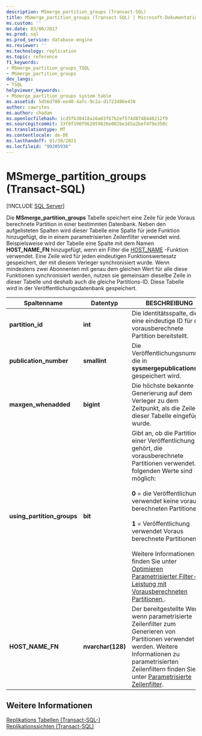```yaml
---
description: MSmerge_partition_groups (Transact-SQL)
title: MSmerge_partition_groups (Transact-SQL) | Microsoft-Dokumentation
ms.custom: ''
ms.date: 03/06/2017
ms.prod: sql
ms.prod_service: database-engine
ms.reviewer: ''
ms.technology: replication
ms.topic: reference
f1_keywords:
- MSmerge_partition_groups_TSQL
- MSmerge_partition_groups
dev_langs:
- TSQL
helpviewer_keywords:
- MSmerge_partition_groups system table
ms.assetid: 5d56d780-ee40-4afc-9c2a-d1723d86e430
author: cawrites
ms.author: chadam
ms.openlocfilehash: 1cd5fb30418a16a03f67b2ef574d8748448212f9
ms.sourcegitcommit: 33f0f190f962059826e002be165a2bef4f9e350c
ms.translationtype: MT
ms.contentlocale: de-DE
ms.lasthandoff: 01/30/2021
ms.locfileid: "99205936"
---
```

# <a name="msmerge_partition_groups-transact-sql"></a>MSmerge_partition_groups (Transact-SQL)
[!INCLUDE [SQL Server](../../includes/applies-to-version/sqlserver.md)]

  Die **MSmerge_partition_groups** Tabelle speichert eine Zeile für jede Voraus berechnete Partition in einer bestimmten Datenbank. Neben den aufgelisteten Spalten wird dieser Tabelle eine Spalte für jede Funktion hinzugefügt, die in einem parametrisierten Zeilenfilter verwendet wird. Beispielsweise wird der Tabelle eine Spalte mit dem Namen **HOST_NAME_FN** hinzugefügt, wenn ein Filter die [HOST_NAME](../../t-sql/functions/host-name-transact-sql.md) -Funktion verwendet. Eine Zeile wird für jeden eindeutigen Funktionswertesatz gespeichert, der mit diesem Verleger synchronisiert wurde. Wenn mindestens zwei Abonnenten mit genau dem gleichen Wert für alle diese Funktionen synchronisiert werden, nutzen sie gemeinsam dieselbe Zeile in dieser Tabelle und deshalb auch die gleiche Partitions-ID. Diese Tabelle wird in der Veröffentlichungsdatenbank gespeichert.  
  
|Spaltenname|Datentyp|BESCHREIBUNG|  
|-----------------|---------------|-----------------|  
|**partition_id**|**int**|Die Identitätsspalte, die eine eindeutige ID für die vorausberechnete Partition bereitstellt.|  
|**publication_number**|**smallint**|Die Veröffentlichungsnummer, die in **sysmergepublications** gespeichert wird.|  
|**maxgen_whenadded**|**bigint**|Die höchste bekannte Generierung auf dem Verleger zu dem Zeitpunkt, als die Zeile in dieser Tabelle eingefügt wurde.|  
|**using_partition_groups**|**bit**|Gibt an, ob die Partition zu einer Veröffentlichung gehört, die vorausberechnete Partitionen verwendet. Die folgenden Werte sind möglich:<br /><br /> **0** = die Veröffentlichung verwendet keine voraus berechneten Partitionen.<br /><br /> **1** = Veröffentlichung verwendet Voraus berechnete Partitionen<br /><br /> Weitere Informationen finden Sie unter [Optimieren Parametrisierter Filter-Leistung mit Vorausberechneten Partitionen ](../../relational-databases/replication/merge/parameterized-filters-optimize-for-precomputed-partitions.md).|  
|**HOST_NAME_FN**|**nvarchar(128)**|Der bereitgestellte Wert, wenn parametrisierte Zeilenfilter zum Generieren von Partitionen verwendet werden. Weitere Informationen zu parametrisierten Zeilenfiltern finden Sie unter [Parametrisierte Zeilenfilter](../../relational-databases/replication/merge/parameterized-filters-parameterized-row-filters.md).|  
  
## <a name="see-also"></a>Weitere Informationen  
 [Replikations Tabellen &#40;Transact-SQL-&#41;](../../relational-databases/system-tables/replication-tables-transact-sql.md)   
 [Replikationssichten &#40;Transact-SQL&#41;](../../relational-databases/system-views/replication-views-transact-sql.md)  
  
  
